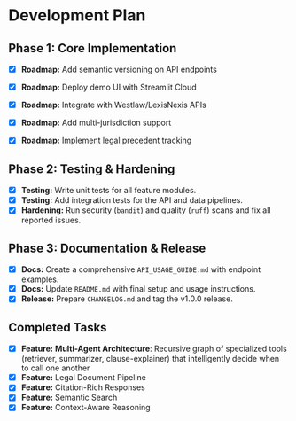 # Development Plan

## Phase 1: Core Implementation
- [x] **Roadmap:** Add semantic versioning on API endpoints
- [x] **Roadmap:** Deploy demo UI with Streamlit Cloud
- [x] **Roadmap:** Integrate with Westlaw/LexisNexis APIs
- [x] **Roadmap:** Add multi-jurisdiction support
- [x] **Roadmap:** Implement legal precedent tracking


## Phase 2: Testing & Hardening
- [x] **Testing:** Write unit tests for all feature modules.
- [x] **Testing:** Add integration tests for the API and data pipelines.
- [x] **Hardening:** Run security (`bandit`) and quality (`ruff`) scans and fix all reported issues.

## Phase 3: Documentation & Release
- [x] **Docs:** Create a comprehensive `API_USAGE_GUIDE.md` with endpoint examples.
- [x] **Docs:** Update `README.md` with final setup and usage instructions.
- [x] **Release:** Prepare `CHANGELOG.md` and tag the v1.0.0 release.

## Completed Tasks
- [x] **Feature:** **Multi-Agent Architecture**: Recursive graph of specialized tools (retriever, summarizer, clause-explainer) that intelligently decide when to call one another
- [x] **Feature:** Legal Document Pipeline
- [x] **Feature:** Citation-Rich Responses
- [x] **Feature:** Semantic Search
- [x] **Feature:** Context-Aware Reasoning
